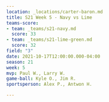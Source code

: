 ```yaml
---
location: _locations/carter-baron.md
title: S21 Week 5 - Navy vs Lime
teams-score:
- team: _teams/s21-navy.md
  score: 33
- team: _teams/s21-lime-green.md
  score: 32
field: "3"
date: 2021-10-17T12:00:00.000-04:00
season: 21
week: 5
mvp: Paul W., Larry W.
game-ball: Kyle O., Jim R.
sportsperson: Alex P., Antwon H.

---
```

